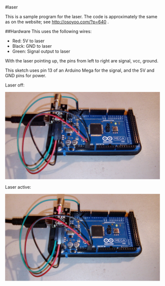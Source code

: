 #laser

This is a sample program for the laser. The code is approximately the same as on the website; see http://osoyoo.com/?p=640 . 


##Hardware
This uses the following wires:
- Red: 5V to laser
- Black: GND to laser
- Green: Signal output to laser

With the laser pointing up, the pins from left to right are signal, vcc, ground. 

This sketch uses pin 13 of an Arduino Mega for the signal, and the 5V and GND pins for power.

Laser off:

![A picture of the laser not shining](off.jpg)


Laser active:

![A picture of the laser shining](on.jpg)

